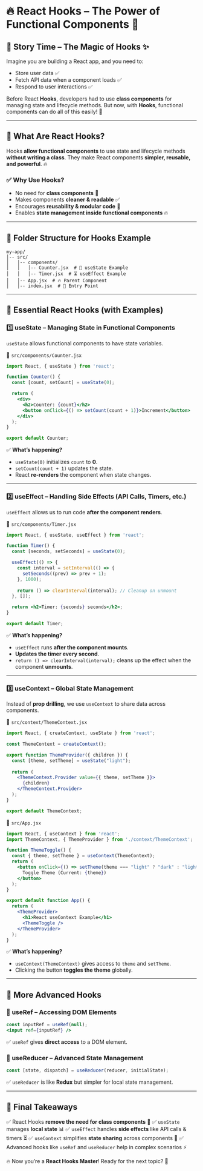 # 🔥 React Hooks – The Power of Functional Components 🚀

## 📖 **Story Time – The Magic of Hooks ✨**
Imagine you are building a React app, and you need to:
- Store user data ✅
- Fetch API data when a component loads ✅
- Respond to user interactions ✅

Before React **Hooks**, developers had to use **class components** for managing state and lifecycle methods. But now, with **Hooks**, functional components can do all of this easily! 🎉

---

## 🧐 **What Are React Hooks?**
Hooks **allow functional components** to use state and lifecycle methods **without writing a class**. They make React components **simpler, reusable, and powerful**. 🔥

### ✅ **Why Use Hooks?**
- No need for **class components** 🚫
- Makes components **cleaner & readable** ✅
- Encourages **reusability & modular code** 🔄
- Enables **state management inside functional components** 🔥

---

## 📂 **Folder Structure for Hooks Example**
```
my-app/
│-- src/
│   │-- components/
│   │   │-- Counter.jsx  # 📝 useState Example
│   │   │-- Timer.jsx  # ⏳ useEffect Example
│   │-- App.jsx  # 🔥 Parent Component
│   │-- index.jsx  # 🚀 Entry Point
```

---

## 📝 **Essential React Hooks (with Examples)**
### 1️⃣ **useState – Managing State in Functional Components**
`useState` allows functional components to have state variables.

📄 `src/components/Counter.jsx`
```jsx
import React, { useState } from 'react';

function Counter() {
  const [count, setCount] = useState(0);

  return (
    <div>
      <h2>Counter: {count}</h2>
      <button onClick={() => setCount(count + 1)}>Increment</button>
    </div>
  );
}

export default Counter;
```
✅ **What’s happening?**
- `useState(0)` initializes `count` to **0**.
- `setCount(count + 1)` updates the state.
- React **re-renders** the component when state changes.

---

### 2️⃣ **useEffect – Handling Side Effects (API Calls, Timers, etc.)**
`useEffect` allows us to run code **after the component renders**.

📄 `src/components/Timer.jsx`
```jsx
import React, { useState, useEffect } from 'react';

function Timer() {
  const [seconds, setSeconds] = useState(0);

  useEffect(() => {
    const interval = setInterval(() => {
      setSeconds((prev) => prev + 1);
    }, 1000);
    
    return () => clearInterval(interval); // Cleanup on unmount
  }, []);

  return <h2>Timer: {seconds} seconds</h2>;
}

export default Timer;
```
✅ **What’s happening?**
- `useEffect` runs **after the component mounts**.
- **Updates the timer every second**.
- `return () => clearInterval(interval);` cleans up the effect when the component **unmounts**.

---

### 3️⃣ **useContext – Global State Management**
Instead of **prop drilling**, we use `useContext` to share data across components.

📄 `src/context/ThemeContext.jsx`
```jsx
import React, { createContext, useState } from 'react';

const ThemeContext = createContext();

export function ThemeProvider({ children }) {
  const [theme, setTheme] = useState("light");
  
  return (
    <ThemeContext.Provider value={{ theme, setTheme }}>
      {children}
    </ThemeContext.Provider>
  );
}

export default ThemeContext;
```
📄 `src/App.jsx`
```jsx
import React, { useContext } from 'react';
import ThemeContext, { ThemeProvider } from './context/ThemeContext';

function ThemeToggle() {
  const { theme, setTheme } = useContext(ThemeContext);
  return (
    <button onClick={() => setTheme(theme === "light" ? "dark" : "light")}>
      Toggle Theme (Current: {theme})
    </button>
  );
}

export default function App() {
  return (
    <ThemeProvider>
      <h1>React useContext Example</h1>
      <ThemeToggle />
    </ThemeProvider>
  );
}
```
✅ **What’s happening?**
- `useContext(ThemeContext)` gives access to `theme` and `setTheme`.
- Clicking the button **toggles the theme** globally.

---

## 🚀 **More Advanced Hooks**
### 🔹 **useRef – Accessing DOM Elements**
```jsx
const inputRef = useRef(null);
<input ref={inputRef} />
```
✅ `useRef` gives **direct access** to a DOM element.

### 🔹 **useReducer – Advanced State Management**
```jsx
const [state, dispatch] = useReducer(reducer, initialState);
```
✅ `useReducer` is like **Redux** but simpler for local state management.

---

## 🎯 **Final Takeaways**
✅ React Hooks **remove the need for class components** 🚫
✅ `useState` manages **local state** 📊
✅ `useEffect` handles **side effects** like API calls & timers ⏳
✅ `useContext` simplifies **state sharing** across components 🔄
✅ Advanced hooks like `useRef` and `useReducer` help in complex scenarios ⚡

🔥 Now you’re a **React Hooks Master**! Ready for the next topic? 🚀

